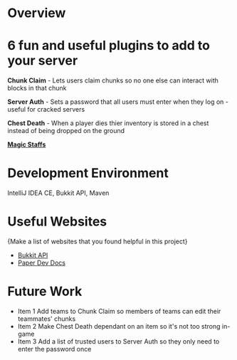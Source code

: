 # Overview
# 6 fun and useful plugins to add to your server
**Chunk Claim** - Lets users claim chunks so no one else can interact with blocks in that chunk

**Server Auth** - Sets a password that all users must enter when they log on - useful for cracked servers

**Chest Death** - When a player dies thier inventory is stored in a chest instead of being dropped on the ground


**[Magic Staffs](https://github.com/LilyBrown17/MagicStaffsMinecraft)**


# Development Environment

IntelliJ IDEA CE, Bukkit API, Maven

# Useful Websites

{Make a list of websites that you found helpful in this project}

- [Bukkit API](https://dev.bukkit.org/)
- [Paper Dev Docs](https://docs.papermc.io/paper/dev)

# Future Work

- Item 1 Add teams to Chunk Claim so members of teams can edit their teammates' chunks
- Item 2 Make Chest Death dependant on an item so it's not too strong in-game
- Item 3 Add a list of trusted users to Server Auth so they only need to enter the password once
